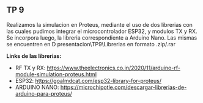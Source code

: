 ## TP 9  

Realizamos la simulacion en Proteus, mediante el uso de dos librerias con las cuales pudimos integrar el microcontrolador ESP32, y modulos TX y RX. Se incorpora luego, la libreria correspondiente a Arduino Nano.
Las mismas se encuentren en D presentacion\TP9\Librerias en formato .zip/.rar

**Links de las librerias:**
 - RF TX y RX: https://www.theelectronics.co.in/2020/11/arduino-rf-module-simulation-proteus.html
 - ESP32: https://goalmdcat.com/esp32-library-for-proteus/
 - ARDUINO NANO: https://microchipotle.com/descargar-librerias-de-arduino-para-proteus/